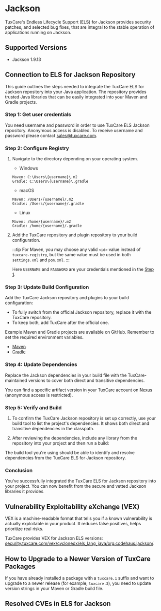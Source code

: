 # Jackson

TuxCare's Endless Lifecycle Support (ELS) for Jackson provides security patches, and selected bug fixes, that are integral to the stable operation of applications running on Jackson.

## Supported Versions

* Jackson 1.9.13

## Connection to ELS for Jackson Repository

This guide outlines the steps needed to integrate the TuxCare ELS for Jackson repository into your Java application. The repository provides trusted Java libraries that can be easily integrated into your Maven and Gradle projects.

### Step 1: Get user credentials

You need username and password in order to use TuxCare ELS Jackson repository. Anonymous access is disabled. To receive username and password please contact [sales@tuxcare.com](mailto:sales@tuxcare.com).

### Step 2: Configure Registry

1. Navigate to the directory depending on your operating system.
   * Windows
   ```text
   Maven: C:\Users\{username}\.m2
   Gradle: C:\Users\{username}\.gradle
   ```
   * macOS
   ```text
   Maven: /Users/{username}/.m2
   Gradle: /Users/{username}/.gradle
   ```
   * Linux
   ```text
   Maven: /home/{username}/.m2
   Gradle: /home/{username}/.gradle
   ```

2. Add the TuxCare repository and plugin repository to your build configuration.

   :::tip
   For Maven, you may choose any valid `<id>` value instead of `tuxcare-registry`, but the same value must be used in both `settings.xml` and `pom.xml`.
   :::

   <CodeTabs :tabs="[
     { title: 'Maven (~/.m2/settings.xml)', content: mavencreds },
     { title: 'Gradle (~/.gradle/gradle.properties)', content: gradlecreds }
   ]" />

   Here `USERNAME` and `PASSWORD` are your credentials mentioned in the [Step 1](#step-1-get-user-credentials).

### Step 3: Update Build Configuration

Add the TuxCare Jackson repository and plugins to your build configuration:

<CodeTabs :tabs="[
  { title: 'Maven (pom.xml)', content: mavenrepo },
  { title: 'Gradle (build.gradle)', content: gradlerepo }
]" />

* To fully switch from the official Jackson repository, replace it with the TuxCare repository.
* To keep both, add TuxCare after the official one.

Example Maven and Gradle projects are available on GitHub. Remember to set the required environment variables.
* [Maven](https://github.com/cloudlinux/securechain-java/tree/main/examples/maven)
* [Gradle](https://github.com/cloudlinux/securechain-java/tree/main/examples/gradle)

### Step 4: Update Dependencies

Replace the Jackson dependencies in your build file with the TuxCare-maintained versions to cover both direct and transitive dependencies.

You can find a specific artifact version in your TuxCare account on [Nexus](https://nexus.repo.tuxcare.com/repository/els_spring/) (anonymous access is restricted).

<CodeTabs :tabs="[
  { title: 'Maven (pom.xml)', content: mavendeps },
  { title: 'Gradle (build.gradle)', content: gradledeps }
]" />

### Step 5: Verify and Build

1. To confirm the TuxCare Jackson repository is set up correctly, use your build tool to list the project's dependencies. It shows both direct and transitive dependencies in the classpath.

   <CodeTabs :tabs="[
     { title: 'Maven', content: `mvn dependency:tree -Dverbose` },
     { title: 'Gradle', content: `./gradlew dependencies --configuration runtimeClasspath` }
   ]" />

2. After reviewing the dependencies, include any library from the repository into your project and then run a build:

   <CodeTabs :tabs="[
    { title: 'Maven', content: `mvn clean install` },
    { title: 'Gradle', content: `./gradlew build` }
   ]" />

The build tool you're using should be able to identify and resolve dependencies from the TuxCare ELS for Jackson repository.

### Conclusion

You've successfully integrated the TuxCare ELS for Jackson repository into your project. You can now benefit from the secure and vetted Jackson libraries it provides.

## Vulnerability Exploitability eXchange (VEX)

VEX is a machine-readable format that tells you if a known vulnerability is actually exploitable in your product. It reduces false positives, helps prioritize real risks.

TuxCare provides VEX for Jackson ELS versions: [security.tuxcare.com/vex/cyclonedx/els_lang_java/org.codehaus.jackson/](https://security.tuxcare.com/vex/cyclonedx/els_lang_java/org.codehaus.jackson/).

## How to Upgrade to a Newer Version of TuxCare Packages

If you have already installed a package with a `tuxcare.1` suffix and want to upgrade to a newer release (for example, `tuxcare.3`), you need to update version strings in your Maven or Gradle build file.

## Resolved CVEs in ELS for Jackson

<ClientOnly>
  <ResolvedCveTable project="jackson" />
</ClientOnly>

<script setup>
const mavencreds =
`<?xml version="1.0" encoding="UTF-8"?>
<settings xmlns="http://maven.apache.org/SETTINGS/1.1.0">
  <servers>
    <server>
      <id>tuxcare-registry</id>
      <username>USERNAME</username>
      <password>PASSWORD</password>
    </server>
  </servers>
</settings>`

const gradlecreds =
`tuxcare_registry_url=https://nexus.repo.tuxcare.com/repository/els_spring/
+tuxcare_registry_user=USERNAME
+tuxcare_registry_password=PASSWORD`

const mavenrepo =
`<repositories>
  <repository>
    <id>tuxcare-registry</id>
    <url>https://nexus.repo.tuxcare.com/repository/els_spring/</url>
  </repository>
</repositories>`

const gradlerepo =
`repositories {
  maven {
    url = uri(providers.gradleProperty("tuxcare_registry_url").get())
    credentials {
      username = providers.gradleProperty("tuxcare_registry_user").get()
      password = providers.gradleProperty("tuxcare_registry_password").get()
    }
    authentication { basic(BasicAuthentication) }
  }
  mavenCentral()
}`

const mavendeps =
`<dependencies>
    <dependency>
        <groupId>org.codehaus.jackson</groupId>
        <artifactId>jackson-mapper-asl</artifactId>
        <version>1.9.13-tuxcare.1</version>
    </dependency>
</dependencies>`

const gradledeps =
`dependencies {
  implementation("org.codehaus.jackson:jackson-mapper-asl:1.9.13-tuxcare.1")
}`
</script>
